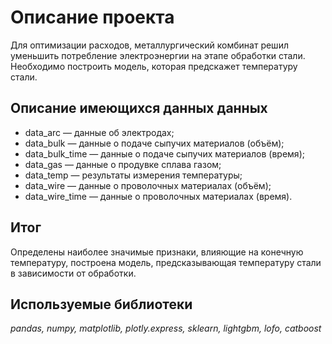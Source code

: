 # Описание проекта 

Для оптимизации расходов, металлургический комбинат решил уменьшить потребление электроэнергии на этапе обработки стали. Необходимо построить модель, которая предскажет температуру стали.

## Описание имеющихся данных данных
- data_arc — данные об электродах;
- data_bulk — данные о подаче сыпучих материалов (объём);
- data_bulk_time — данные о подаче сыпучих материалов (время);
- data_gas — данные о продувке сплава газом;
- data_temp — результаты измерения температуры;
- data_wire — данные о проволочных материалах (объём);
- data_wire_time — данные о проволочных материалах (время).

## Итог

Определены наиболее значимые признаки, влияющие на конечную температуру, построена модель, предсказывающая температуру стали в зависимости от обработки.

## Используемые библиотеки 
*pandas, numpy, matplotlib, plotly.express, sklearn, lightgbm, lofo, catboost*

